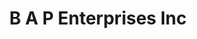 ---
title: B A P Enterprises Inc
slug: b-a-p-enterprises-inc
updated-on: '2024-05-30T13:44:31.749Z'
created-on: '2024-05-30T13:41:46.671Z'
published-on: '2024-05-30T13:54:32.469Z'
f_city-state-2:
- cms/city/kenner-la.md
- cms/city/slidell-la.md
- cms/city/new-orleans-la.md
f_locations:
- cms/payday-loan/b-a-p-enterprises-inc-5077.md
- cms/payday-loan/b-a-p-enterprises-inc-5078.md
- cms/payday-loan/b-a-p-enterprises-inc-5079.md
f_states:
- cms/state/louisiana.md
layout: '[company].html'
tags: company
---
